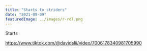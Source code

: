 ```yaml
---
title: "Starts to striders"
date: "2021-09-09"
featuredImage: ../images/r-rdl.png
---
```


Starts

https://www.tiktok.com/@davidslii/video/7006178340981705990
